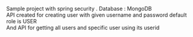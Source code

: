 Sample project with spring security . Database : MongoDB<br>
API created for creating user with given username and password default role is USER <br>
And API for getting all users and specific user using its userid
